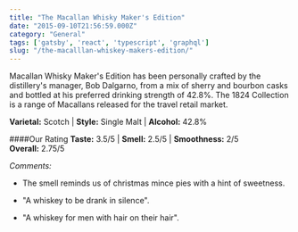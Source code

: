 ```yaml
---
title: "The Macallan Whisky Maker's Edition"
date: "2015-09-10T21:56:59.000Z"
category: "General"
tags: ['gatsby', 'react', 'typescript', 'graphql']
slug: "/the-macalllan-whiskey-makers-edition/"
---
```

Macallan Whisky Maker's Edition has been personally crafted by the distillery's manager, Bob Dalgarno, from a mix of sherry and bourbon casks and bottled at his preferred drinking strength of 42.8%. The 1824 Collection is a range of Macallans released for the travel retail market.

**Varietal:** Scotch | **Style:** Single Malt | **Alcohol:** 42.8%

####Our Rating
**Taste:** 3.5/5 | **Smell:** 2.5/5 | **Smoothness:** 2/5   
**Overall:**  2.75/5 

*Comments:* 

- The smell reminds us of christmas mince pies with a hint of sweetness. 

- "A whiskey to be drank in silence". 

- "A whiskey for men with hair on their hair".
    